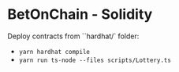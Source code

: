 
BetOnChain - Solidity 
========


Deploy contracts from ``hardhat/` folder:
  - `yarn hardhat compile`
  - `yarn run ts-node --files scripts/Lottery.ts`